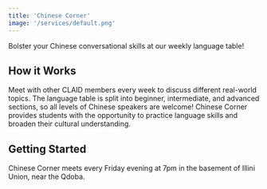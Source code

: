 ```yaml
---
title: 'Chinese Corner'
image: '/services/default.png'
---
```


Bolster your Chinese conversational skills at our weekly language table!

## How it Works

Meet with other CLAID members every week to discuss different real-world topics. The language table is split into beginner, intermediate, and advanced sections, so all levels of Chinese speakers are welcome! Chinese Corner provides students with the opportunity to practice language skills and broaden their cultural understanding.

## Getting Started

Chinese Corner meets every Friday evening at 7pm in the basement of Illini Union, near the Qdoba.
